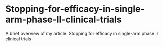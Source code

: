 # Stopping-for-efficacy-in-single-arm-phase-II-clinical-trials
A brief overview of my article: Stopping for efficacy in single-arm phase II clinical trials
